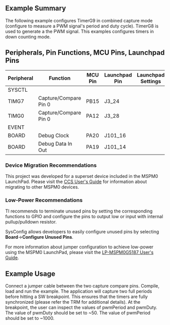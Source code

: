 
## Example Summary

The following example configures TimerG9 in combined capture mode (configure to
measure a PWM signal's period and duty cycle). TimerG8 is used to generate a the
PWM signal. This examples configures timers in down counting mode.

## Peripherals, Pin Functions, MCU Pins, Launchpad Pins
| Peripheral | Function | MCU Pin | Launchpad Pin | Launchpad Settings |
| --- | --- | --- | --- | --- |
| SYSCTL |  |  |  |  |
| TIMG7 | Capture/Compare Pin 0 | PB15 | J3_24 |  |
| TIMG0 | Capture/Compare Pin 0 | PA12 | J3_28 |  |
| EVENT |  |  |  |  |
| BOARD | Debug Clock | PA20 | J101_16 |  |
| BOARD | Debug Data In Out | PA19 | J101_14 |  |

### Device Migration Recommendations
This project was developed for a superset device included in the MSPM0 LaunchPad. Please
visit the [CCS User's Guide](https://software-dl.ti.com/msp430/esd/MSPM0-SDK/latest/docs/english/tools/ccs_ide_guide/doc_guide/doc_guide-srcs/ccs_ide_guide.html#sysconfig-project-migration)
for information about migrating to other MSPM0 devices.

### Low-Power Recommendations
TI recommends to terminate unused pins by setting the corresponding functions to
GPIO and configure the pins to output low or input with internal
pullup/pulldown resistor.

SysConfig allows developers to easily configure unused pins by selecting **Board**→**Configure Unused Pins**.

For more information about jumper configuration to achieve low-power using the
MSPM0 LaunchPad, please visit the [LP-MSPM0G5187 User's Guide](https://www.ti.com/lit/slau967).

## Example Usage
Connect a jumper cable between the two capture compare pins.
Compile, load and run the example.
The application will capture two full periods before hitting a SW breakpoint.
This ensures that the timers are fully synchronized (please refer the TRM for
additional details). At the breakpoint, the user can inspect the values of
pwmPeriod and pwmDuty.
The value of pwmDuty should be set to ~50.
The value of pwmPeriod should be set to ~1000.
